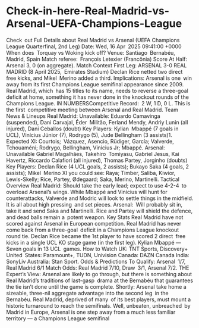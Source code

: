 # Check-in-here-Real-Madrid-vs-Arsenal-UEFA-Champions-League


Check out Full Details about Real Madrid vs Arsenal (UEFA Champions League Quarterfinal, 2nd Leg)
Date: Wed, 16 Apr 2025 09:41:00 +0000
When does Torquay vs Woking kick off?
Venue: Santiago Bernabéu, Madrid, Spain
Match referee: François Letexier (Francônia)
Score At Half: Arsenal 3, 0 (on aggregate).
Match Context
First Leg: ARSENAL 3-0 REAL MADRID (8 April 2025, Emirates Stadium)
Declan Rice netted two direct free kicks, and Mikel Merino added a third.
Implications: Arsenal is one win away from its first Champions League semifinal appearance since 2009. Real Madrid, which has 15 titles to its name, needs to reverse a three-goal deficit at home, something it has never done in the knockout rounds of the Champions League.
IN NUMBERSCompetitive Record: 2 W, 1 D, 0 L. This is the first competitive meeting between Arsenal and Real Madrid.
Team News & Lineups
Real Madrid:
Unavailable: Eduardo Camavinga (suspended), Dani Carvajal, Éder Militão, Ferland Mendy, Andriy Lunin (all injured), Dani Ceballos (doubt)
Key Players: Kylian Mbappé (7 goals in UCL), Vinícius Júnior (7), Rodrygo (5), Jude Bellingham (3 assists)1.
Expected XI: Courtois; Vázquez, Asencio, Rüdiger, García; Valverde, Tchouaméni; Rodrygo, Bellingham, Vinícius Jr; Mbappé.
Arsenal:
Unavailable Gabriel Magalhães, Takehiro Tomiyasu, Gabriel Jesus, Kai Havertz, Riccardo Calafiori (all injured), Thomas Partey, Jorginho (doubts)
Key Players: Declan Rice (4 UCL goals, 2 assists); Bukayo Saka (4 goals, 2 assists); Mikel Merino
XI you could see: Raya; Timber, Saliba, Kiwior, Lewis-Skelly; Rice, Partey, Ødegaard; Saka, Merino, Martinelli.
Tactical Overview
Real Madrid: Should take the early lead; expect to use 4-2-4 to overload Arsenal’s wings. While Mbappé and Vinícius will hunt for counterattacks, Valverde and Modric will look to settle things in the midfield. It is all about high pressing and set pieces.
Arsenal: Will probably sit in, take it and send Saka and Martinelli. Rice and Partey will shield the defence, and dead balls remain a potent weapon.
Key Stats
Real Madrid have not scored against Arsenal in European competition.
Real Madrid has never come back from a three-goal deficit in a Champions League knockout round tie.
Declan Rice became the 1st player to have scored 2 direct free kicks in a single UCL KO stage game (in the first leg).
Kylian Mbappé — Seven goals in 13 UCL games.
How to Watch
UK: TNT Sports, Discovery+
United States: Paramount+, TUDN, Univision
Canada: DAZN Canada
India: SonyLiv
Australia: Stan Sport.
Odds & Predictions
To Qualify: Arsenal 1/7, Real Madrid 6/1
Match Odds: Real Madrid 7/10, Draw 3/1, Arsenal 7/2.
THE Expert’s View: Arsenal are likely to go through, but there is something about Real Madrid’s traditions of last-gasp drama at the Bernabéu that guarantees the tie isn’t done until the game is complete.
Shortly: Arsenal take home a sizeable, three-nil aggregate advantage into the second leg in the Bernabéu. Real Madrid, deprived of many of its best players, must mount a historic turnaround to reach the semifinals. Well, unbeaten, unbreached by Madrid in Europe, Arsenal is one step away from a much less familiar territory — a Champions League semifinal
